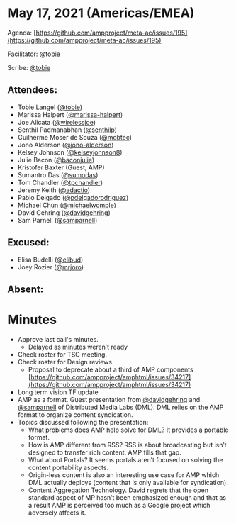 # May 17, 2021 (Americas/EMEA)

Agenda: [https://github.com/ampproject/meta-ac/issues/195](https://github.com/ampproject/meta-ac/issues/195)

Facilitator: [@tobie][tobie]

Scribe: [@tobie][tobie]

## Attendees:

*   Tobie Langel ([@tobie][tobie])
*   Marissa Halpert ([@marissa-halpert][marissa-halpert])
*   Joe Alicata ([@wirelessjoe][wirelessjoe])
*   Senthil Padmanabhan ([@senthilp][senthilp])
*   Guilherme Moser de Souza ([@mobtec][mobtec])
*   Jono Alderson ([@jono-alderson][jono-alderson])
*   Kelsey Johnson ([@kelseyjohnson8][kelseyjohnson8])
*   Julie Bacon ([@baconjulie][baconjulie])
*   Kristofer Baxter (Guest, AMP)
*   Sumantro Das ([@sumodas][sumodas])
*   Tom Chandler ([@tpchandler][tpchandler])
*   Jeremy Keith ([@adactio][adactio])
*   Pablo Delgado ([@pdelgadorodriguez][pdelgadorodriguez])
*   Michael Chun ([@michaelwomple][michaelwomple])
*   David Gehring ([@davidgehring][davidgehring])
*   Sam Parnell ([@samparnell])

## Excused:

*   Elisa Budelli ([@elibud][elibud])
*   Joey Rozier ([@mrjoro][mrjoro])

## Absent:


# Minutes

*   Approve last call's minutes.
    *   Delayed as minutes weren’t ready
*   Check roster for TSC meeting.
*   Check roster for Design reviews.
    *   Proposal to deprecate about a third of AMP components [https://github.com/ampproject/amphtml/issues/34217](https://github.com/ampproject/amphtml/issues/34217)
*   Long term vision TF update
*   AMP as a format. Guest presentation from [@davidgehring] and [@samparnell] of Distributed Media Labs (DML). DML relies on the AMP format to organize content syndication.
*   Topics discussed following the presentation:
    *   What problems does AMP help solve for DML? It provides a portable format.
    *   How is AMP different from RSS? RSS is about broadcasting but isn’t designed to transfer rich content. AMP fills that gap.
    *   What about Portals? It seems portals aren’t focused on solving the content portability aspects.
    *   Origin-less content is also an interesting use case for AMP which DML actually deploys (content that is only available for syndication).
    *   Content Aggregation Technology. David regrets that the open standard aspect of MP hasn’t been emphasized enough and that as a result AMP is perceived too much as a Google project which adversely affects it.

[tobie]: https://github.com/tobie
[wirelessjoe]: https://github.com/wirelessjoe
[sumodas]: https://github.com/sumodas
[senthilp]: https://github.com/senthilp
[elibud]: https://github.com/elibud
[mobtec]: https://github.com/mobtec
[pdelgadorodriguez]: https://github.com/pdelgadorodriguez
[marissa-halpert]: https://github.com/marissa-halpert
[candice-womp]: https://github.com/candice-womp
[jono-alderson]: https://github.com/jono-alderson
[baconjulie]: https://github.com/baconjulie
[kelseyjohnson8]: https://github.com/kelseyjohnson8]
[adactio]: https://github.com/adactio
[mrjoro]: https://github.com/mrjoro
[jorydotcom]: https://github.com/jorydotcom
[DavidStrauss]: https://github.com/DavidStrauss
[cpapazian]: https://github.com/cpapazian
[dvoytenko]: https://github.com/dvoytenko
[rudygalfi]: https://github.com/rudygalfi
[KasianaMac]: https://github.com/KasianaMac
[tpchandler]: https://github.com/tpchandler
[j-tt]: https://github.com/j-tt
[SiddiqiFaizan]: https://github.com/SiddiqiFaizan
[kenjibaheux]: https://github.com/kenjibaheux
[kristoferbaxter]: https://github.com/kristoferbaxter
[MadisonMiner]: https://github.com/MadisonMiner
[nainar]: https://github.com/nainar
[michaelwomple]: https://github.com/michaelwomple
[davidgehring]: https://github.com/davidgehring
[@davidgehring]: https://github.com/davidgehring
[@samparnell]: https://github.com/samparnell
